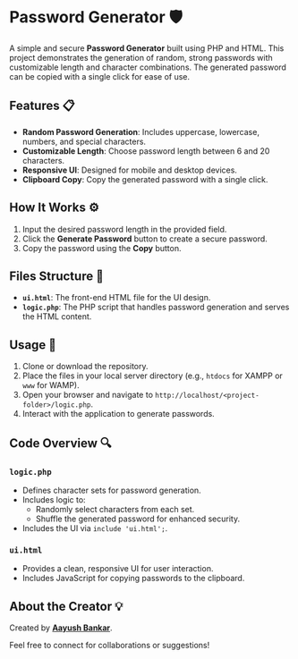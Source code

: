 

# Password Generator 🛡️

A simple and secure **Password Generator** built using PHP and HTML. This project demonstrates the generation of random, strong passwords with customizable length and character combinations. The generated password can be copied with a single click for ease of use.

## Features 📋

- **Random Password Generation**: Includes uppercase, lowercase, numbers, and special characters.
- **Customizable Length**: Choose password length between 6 and 20 characters.
- **Responsive UI**: Designed for mobile and desktop devices.
- **Clipboard Copy**: Copy the generated password with a single click.

## How It Works ⚙️

1. Input the desired password length in the provided field.
2. Click the **Generate Password** button to create a secure password.
3. Copy the password using the **Copy** button.

## Files Structure 📂

- **`ui.html`**: The front-end HTML file for the UI design.
- **`logic.php`**: The PHP script that handles password generation and serves the HTML content.

## Usage 🚀

1. Clone or download the repository.
2. Place the files in your local server directory (e.g., `htdocs` for XAMPP or `www` for WAMP).
3. Open your browser and navigate to `http://localhost/<project-folder>/logic.php`.
4. Interact with the application to generate passwords.

## Code Overview 🔍

### `logic.php`

- Defines character sets for password generation.
- Includes logic to:
  - Randomly select characters from each set.
  - Shuffle the generated password for enhanced security.
- Includes the UI via `include 'ui.html';`.

### `ui.html`

- Provides a clean, responsive UI for user interaction.
- Includes JavaScript for copying passwords to the clipboard.



## About the Creator 💡

Created by **[Aayush Bankar](https://www.linkedin.com/in/aayush-bankar/)**.  

Feel free to connect for collaborations or suggestions!



